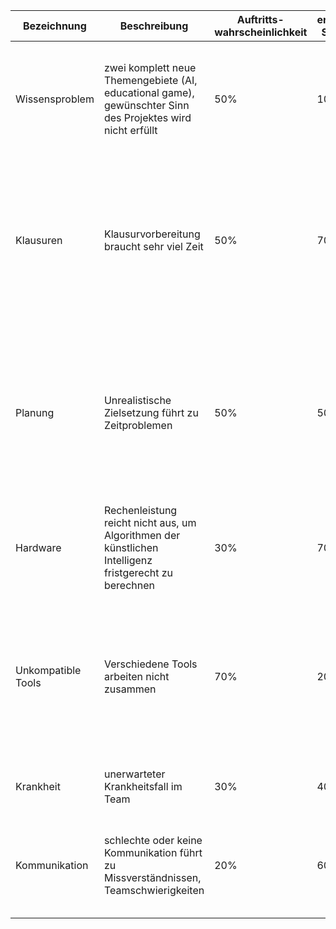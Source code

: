 | Bezeichnung | Beschreibung | Auftritts-<br>wahrscheinlichkeit | erwarteter Schaden | Risikofaktor | Vorbeugende Maßnahmen | Verantwortlicher | eingetreten? |
| ------ | ------ | ------ | ------ | ------ | ------ | ------ | ------ |
| Wissensproblem | zwei komplett neue Themengebiete (AI, educational game), gewünschter Sinn des Projektes wird nicht erfüllt | 50% | 100% | 50% | ausreichend Zeit einplanen für Aneignung von Wissen und Methodik sowie Durchführung | Franziska Neumann & Marco Müller | nicht eingetreten, hat aber trotzdem Einfluss auf das Projekt gehabt. Viel Zeit ging "verloren" |
| Klausuren | Klausurvorbereitung braucht sehr viel Zeit | 50% | 70% | 35% | ordentliche YouTrack-Planung fortführen, Klausurenphase im Blick haben | Franziska Neumann | Klausuren wurden verteilt, was immer wieder Zeit geraubt hat. Gleichzeitig wurde dadurch aber Stress reduziert. Ist nicht eingetreten |
| Planung | Unrealistische Zielsetzung führt zu Zeitproblemen | 50% | 50% | 25% | Retrospektiven durchführen | Marco Müller | Teilweise eingetreten, da man durch einen unklaren Weg dem Ziel langsamer als möglich näher kam. Retrospektiven sorgten hierbei eher für mehr Diskussion als Nutzen. |
| Hardware | Rechenleistung reicht nicht aus, um Algorithmen der künstlichen Intelligenz fristgerecht zu berechnen | 30% | 70% | 21% | "Rechenleistung" auslagern, DHBW-Computer (mit-)verwenden | Marco Müller | nicht aufgetreten, da im Verlauf der Arbeit nicht mehr besonders relevant |
| Unkompatible Tools | Verschiedene Tools arbeiten nicht zusammen | 70% | 20% | 14% | andere Software verwenden, Workaround | Marco Müller | viele Tools wurden durchprobiert und keines machte wirklich glücklich. Zeit dadurch verloren neue Software zu suchen. Trat auf Kosten von Zeit nicht ein |
| Krankheit | unerwarteter Krankheitsfall im Team | 30% | 40% | 12% | Vitamine essen | Franziska Neumann | nicht eingetreten, keine Krankheit |
| Kommunikation | schlechte oder keine Kommunikation führt zu Missverständnissen, Teamschwierigkeiten | 20% | 60% | 12% | regelmäßige Treffen, in Kontakt blieben (EMail, Messenger, vor Ort in der Uni) | Franziska Neumann | hin und wieder Uneinigkeit und Diskussion, trat aber im Großen und Ganzen nicht ein |
